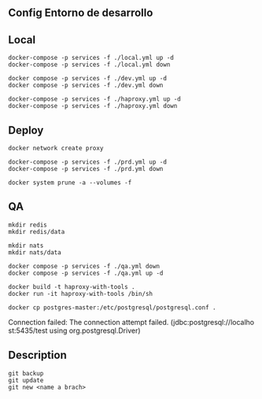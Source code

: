 ## Config Entorno de desarrollo

## Local

```
docker-compose -p services -f ./local.yml up -d
docker-compose -p services -f ./local.yml down

docker compose -p services -f ./dev.yml up -d
docker compose -p services -f ./dev.yml down

docker-compose -p services -f ./haproxy.yml up -d
docker-compose -p services -f ./haproxy.yml down
```

## Deploy

```
docker network create proxy

docker-compose -p services -f ./prd.yml up -d
docker-compose -p services -f ./prd.yml down

docker system prune -a --volumes -f
```

## QA

```
mkdir redis
mkdir redis/data

mkdir nats
mkdir nats/data

docker compose -p services -f ./qa.yml down
docker compose -p services -f ./qa.yml up -d

docker build -t haproxy-with-tools .
docker run -it haproxy-with-tools /bin/sh

docker cp postgres-master:/etc/postgresql/postgresql.conf .
```

Connection failed: The connection attempt failed. (jdbc:postgresql://localhost:5435/test using org.postgresql.Driver)

## Description

```
git backup
git update
git new <name a brach>
```
